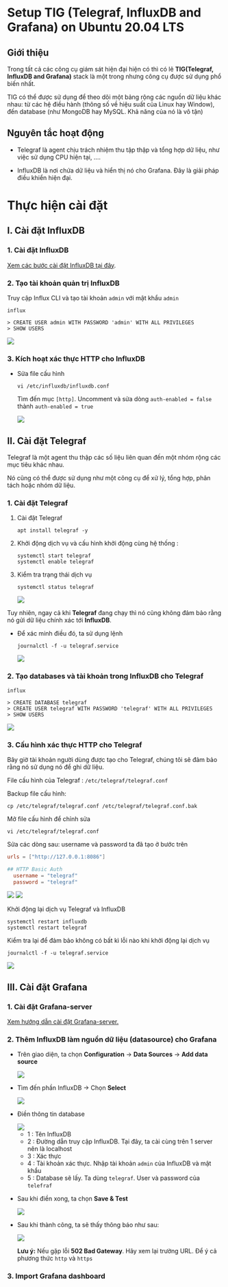 # Setup TIG (Telegraf, InfluxDB and Grafana) on Ubuntu 20.04 LTS

## Giới thiệu
Trong tất cả các công cụ giám sát hiện đại hiện có thì có lẽ **TIG(Telegraf, InfluxDB and Grafana)** stack là một trong nhưng công cụ được sử dụng phổ biến nhất.

TIG có thể được sử dụng để theo dõi một bảng rộng các nguồn dữ liệu khác nhau: từ các hệ điều hành (thông số về hiệu suất của Linux hay Window), đến database (như MongoDB hay MySQL. Khả năng của nó là vô tận)

## Nguyên tắc hoạt động
- Telegraf là agent chịu trách nhiệm thu tập thập và tổng hợp dữ liệu, như việc sử dụng CPU hiện tại, ....

- InfluxDB là nơi chứa dữ liệu và hiển thị nó cho Grafana. Đây là giải pháp điều khiển hiện đại.

# Thực hiện cài đặt
## I. Cài đặt InfluxDB
### 1. Cài đặt InfluxDB
[Xem các bước cài đặt InfluxDB tại đây](.\1-installInfuxDB_Ubuntu.md).

### 2. Tạo tài khoản quản trị InfluxDB
Truy cập Influx CLI và tạo tài khoản `admin` với mật khẩu `admin`
```
influx

> CREATE USER admin WITH PASSWORD 'admin' WITH ALL PRIVILEGES
> SHOW USERS
```

<img src="https://i.imgur.com/5Yd5vys.png">

### 3. Kích hoạt xác thực HTTP cho InfluxDB
- Sửa file cấu hình
    ```
    vi /etc/influxdb/influxdb.conf
    ```
    Tìm đến mục `[http]`. Uncomment và sửa dòng `auth-enabled = false` thành `auth-enabled = true`

    <img src="https://i.imgur.com/Wn6890Q.png">


## II. Cài đặt Telegraf
Telegraf là một agent thu thập các số liệu liên quan đến một nhóm rộng các mục tiêu khác nhau.

Nó cũng có thể được sử dụng như một công cụ để xử lý, tổng hợp, phân tách hoặc nhóm dữ liệu.

### 1. Cài đặt Telegraf
1. Cài đặt Telegraf
    ```
    apt install telegraf -y
    ```

2. Khởi động dịch vụ và cấu hình khởi động cùng hệ thống :
    ```
    systemctl start telegraf
    systemctl enable telegraf
    ```

3. Kiểm tra trạng thái dịch vụ
    ```
    systemctl status telegraf
    ```

    <img src="https://i.imgur.com/nn4XFXn.png">

Tuy nhiên, ngay cả khi **Telegraf** đang chạy thì nó cũng không đảm bảo rằng nó gửi dữ liệu chính xác tới **InfluxDB**.

- Để xác minh điều đó, ta sử dụng lệnh
    ```
    journalctl -f -u telegraf.service
    ```

    <img src="https://i.imgur.com/ME3cIEp.png">

### 2. Tạo databases và tài khoản trong InfluxDB cho Telegraf
```
influx

> CREATE DATABASE telegraf
> CREATE USER telegraf WITH PASSWORD 'telegraf' WITH ALL PRIVILEGES
> SHOW USERS
```

<img src="https://i.imgur.com/iM2WHVP.png">

### 3. Cấu hình xác thực HTTP cho Telegraf
Bây giờ tài khoản người dùng được tạo cho Telegraf, chúng tôi sẽ đảm bảo rằng nó sử dụng nó để ghi dữ liệu.

File cấu hình của Telegraf : `/etc/telegraf/telegraf.conf`

Backup file cấu hình:
```
cp /etc/telegraf/telegraf.conf /etc/telegraf/telegraf.conf.bak
```

Mở file cấu hình để chỉnh sửa
```
vi /etc/telegraf/telegraf.conf
```

Sửa các dòng sau: username và password ta đã tạo ở bước trên
```conf
urls = ["http://127.0.0.1:8086"]

## HTTP Basic Auth
  username = "telegraf"
  password = "telegraf"
```
<img src="https://i.imgur.com/HDdw1Ww.png">

<img src="https://i.imgur.com/ty7ro0k.png">

Khởi động lại dịch vụ Telegraf và InfluxDB
```
systemctl restart influxdb
systemctl restart telegraf
```

Kiểm tra lại để đảm bảo không có bất kì lỗi nào khi khởi động lại dịch vụ
```
journalctl -f -u telegraf.service
```
<img src="https://i.imgur.com/JintnzH.png">

## III. Cài đặt Grafana
### 1. Cài đặt Grafana-server
[Xem hướng dẫn cài đặt Grafana-server.](.\2-installGrafana_Ubuntu.md)

### 2. Thêm InfluxDB làm nguồn dữ liệu (datasource) cho Grafana
- Trên giao diện, ta chọn **Configuration** -> **Data Sources** -> **Add data source**

    <img src="https://i.imgur.com/4SJ2Jvu.png">

- Tìm đến phần InfluxDB -> Chọn **Select**

    <img src="https://i.imgur.com/6UaPG7n.png">

- Điền thông tin database

    <img src="https://i.imgur.com/BHD5AFE.png">

    - 1 : Tên InfluxDB
    - 2 : Đường dẫn truy cập InfluxDB. Tại đây, ta cài cùng trên 1 server nên là localhost
    - 3 : Xác thực
    - 4 : Tài khoản xác thực. Nhập tài khoản `admin` của InfluxDB và mật khẩu
    - 5 : Database sẽ lấy. Ta dùng `telegraf`. User và password của `telefraf`

- Sau khi điền xong, ta chọn **Save & Test**

    <img src="https://i.imgur.com/DypzLox.png">

- Sau khi thành công, ta sẽ thấy thông báo như sau:
    
    <img src="https://i.imgur.com/ttRapfh.png">

    **Lưu ý:** Nếu gặp lỗi **502 Bad Gateway**. Hãy xem lại trường URL. Để ý cả phương thức `http` và `https`

### 3. Import Grafana dashboard
